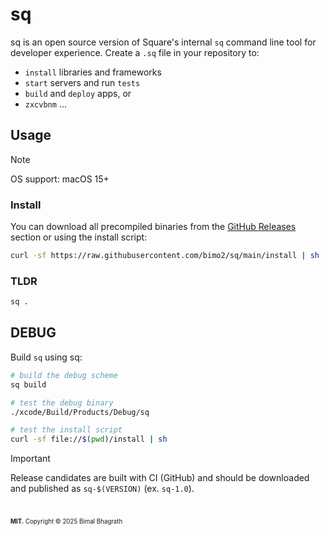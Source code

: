 # sq

sq is an open source version of Square's internal `sq` command line tool for developer experience. Create a `.sq` file in your repository to:

- `install` libraries and frameworks
- `start` servers and run `tests`
- `build` and `deploy` apps, or
- `zxcvbnm` ...

## Usage

> [!NOTE]
> OS support: macOS 15+

### Install

You can download all precompiled binaries from the [GitHub Releases](https://github.com/bimo2/sq/releases) section or using the install script:

```sh
curl -sf https://raw.githubusercontent.com/bimo2/sq/main/install | sh
```

### TLDR

```sh
sq .
```

## DEBUG

Build `sq` using sq:

```sh
# build the debug scheme
sq build

# test the debug binary
./xcode/Build/Products/Debug/sq

# test the install script
curl -sf file://$(pwd)/install | sh
```

> [!IMPORTANT]
> Release candidates are built with CI (GitHub) and should be downloaded and published as `sq-$(VERSION)` (ex. `sq-1.0`).

#

<sub><sup>**MIT.** Copyright &copy; 2025 Bimal Bhagrath</sup></sub>
